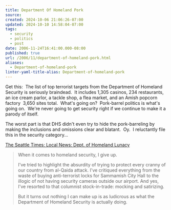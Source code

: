 ```yaml
---
title: Department Of Homeland Pork
source: 
created: 2024-10-06 21:06:26-07:00
updated: 2024-10-10 14:58:04-07:00
tags:
  - security
  - politics
  - post
date: 2006-11-24T16:41:00.000-08:00
published: true
url: /2006/11/department-of-homeland-pork.html
aliases:
  - Department-of-homeland-pork
linter-yaml-title-alias: Department-of-homeland-pork
---
```



Get this:  The list of top terrorist targets from the Department of Homeland Security is seriously braindead.  It includes 1,305 casinos, 234 restaurants, an ice cream parlor, a tackle shop, a flea market, and an Amish popcorn factory  3,650 sites total.  What's going on?  Pork-barrel politics is what's going on.  We're never going to get security right if we continue to make it a parody of itself.  
  
The worst part is that DHS didn't even try to hide the pork-barreling by making the inclusions and omissions clear and blatant.  Oy.  I reluctantly file this in the security category...  
  
[The Seattle Times: Local News: Dept. of Homeland Lunacy](https://seattletimes.nwsource.com/html/localnews/2003123566_danny13.html)  

> When it comes to homeland security, I give up.  
>   
> I've tried to highlight the absurdity of trying to protect every cranny of our country from al-Qaida attack. I've critiqued everything from the waste of buying anti-terrorist locks for Sammamish City Hall to the illogic of not having security cameras outside our airport. And yes, I've resorted to that columnist stock-in-trade: mocking and satirizing.  
>   
> But it turns out nothing I can make up is as ludicrous as what the Department of Homeland Security is actually doing.